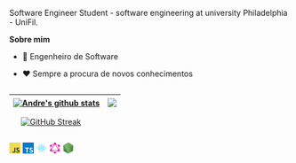 

Software Engineer Student - software engineering at university Philadelphia - UniFil.

**Sobre mim**

- 💼 Engenheiro de Software

- ❤️ Sempre a procura de novos conhecimentos

  ##

| <a href="https://github.com/Andre-Bigaran/github-readme-stats"><img align="center" src="https://github-readme-stats.vercel.app/api?username=Andre-Bigaran&show_icons=true&include_all_commits=true&theme=buefy&hide_border=true" alt="Andre's github stats" /></a> | <a href="https://github.com/Andre-Bigaran/github-readme-stats"><img align="center" src="https://github-readme-stats.vercel.app/api/top-langs/?username=Andre-Bigaran&layout=compact&theme=buefy&hide_border=true" /></a> |
| ------------- | ------------- |

<a src="" style="margin-left: 1.5em;">[![GitHub Streak](http://github-readme-streak-stats.herokuapp.com?user=Andre-Bigaran&theme=buefy&date_format=M%20j%5B%2C%20Y%5D)](https://git.io/streak-stats)</a>

  
##

<code><img height="20" src="https://raw.githubusercontent.com/github/explore/80688e429a7d4ef2fca1e82350fe8e3517d3494d/topics/javascript/javascript.png"></code>
<code><img height="20" src="https://raw.githubusercontent.com/github/explore/80688e429a7d4ef2fca1e82350fe8e3517d3494d/topics/typescript/typescript.png"></code>
<code><img height="20" src="https://raw.githubusercontent.com/github/explore/80688e429a7d4ef2fca1e82350fe8e3517d3494d/topics/react/react.png"></code>
<code><img height="20" src="https://raw.githubusercontent.com/github/explore/5c058a388828bb5fde0bcafd4bc867b5bb3f26f3/topics/graphql/graphql.png"></code>
<code><img height="20" src="https://raw.githubusercontent.com/github/explore/80688e429a7d4ef2fca1e82350fe8e3517d3494d/topics/nodejs/nodejs.png"></code>    



